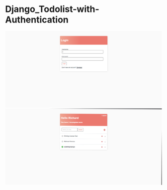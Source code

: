 # Django_Todolist-with-Authentication
![screenshot](todolist_login.png)
![screenshot](todo_liist.png)

